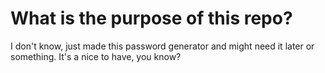 # What is the purpose of this repo?
I don't know, just made this password generator and might need it later or something.
It's a nice to have, you know?

